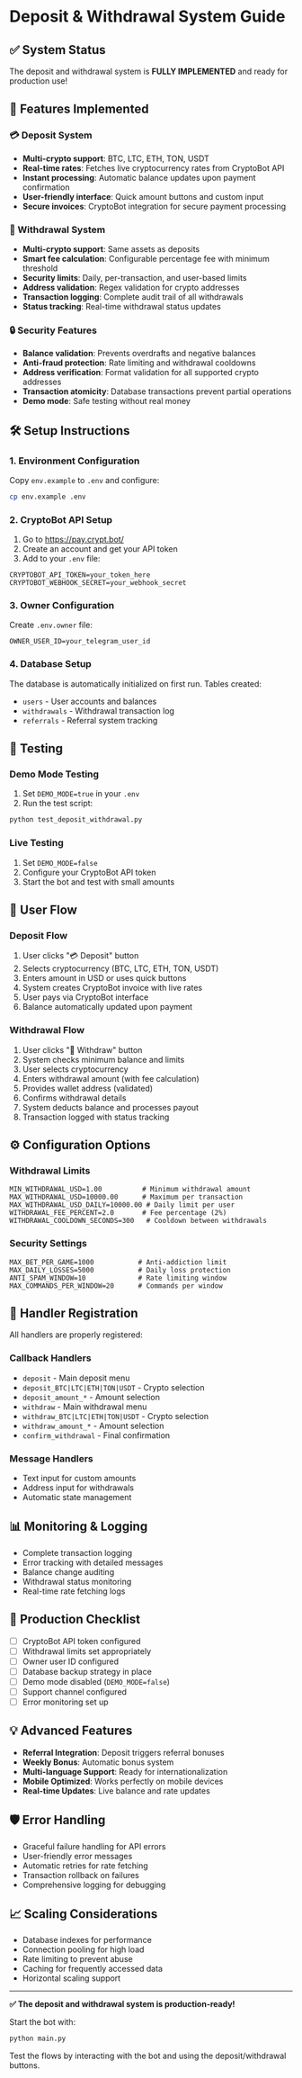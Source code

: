 # Deposit & Withdrawal System Guide

## ✅ System Status
The deposit and withdrawal system is **FULLY IMPLEMENTED** and ready for production use!

## 🚀 Features Implemented

### 💳 Deposit System
- **Multi-crypto support**: BTC, LTC, ETH, TON, USDT
- **Real-time rates**: Fetches live cryptocurrency rates from CryptoBot API
- **Instant processing**: Automatic balance updates upon payment confirmation
- **User-friendly interface**: Quick amount buttons and custom input
- **Secure invoices**: CryptoBot integration for secure payment processing

### 🏦 Withdrawal System  
- **Multi-crypto support**: Same assets as deposits
- **Smart fee calculation**: Configurable percentage fee with minimum threshold
- **Security limits**: Daily, per-transaction, and user-based limits
- **Address validation**: Regex validation for crypto addresses
- **Transaction logging**: Complete audit trail of all withdrawals
- **Status tracking**: Real-time withdrawal status updates

### 🔒 Security Features
- **Balance validation**: Prevents overdrafts and negative balances
- **Anti-fraud protection**: Rate limiting and withdrawal cooldowns
- **Address verification**: Format validation for all supported crypto addresses
- **Transaction atomicity**: Database transactions prevent partial operations
- **Demo mode**: Safe testing without real money

## 🛠️ Setup Instructions

### 1. Environment Configuration
Copy `env.example` to `.env` and configure:

```bash
cp env.example .env
```

### 2. CryptoBot API Setup
1. Go to https://pay.crypt.bot/
2. Create an account and get your API token
3. Add to your `.env` file:
```
CRYPTOBOT_API_TOKEN=your_token_here
CRYPTOBOT_WEBHOOK_SECRET=your_webhook_secret
```

### 3. Owner Configuration
Create `.env.owner` file:
```
OWNER_USER_ID=your_telegram_user_id
```

### 4. Database Setup
The database is automatically initialized on first run. Tables created:
- `users` - User accounts and balances
- `withdrawals` - Withdrawal transaction log
- `referrals` - Referral system tracking

## 🧪 Testing

### Demo Mode Testing
1. Set `DEMO_MODE=true` in your `.env`
2. Run the test script:
```bash
python test_deposit_withdrawal.py
```

### Live Testing
1. Set `DEMO_MODE=false`
2. Configure your CryptoBot API token
3. Start the bot and test with small amounts

## 📱 User Flow

### Deposit Flow
1. User clicks "💳 Deposit" button
2. Selects cryptocurrency (BTC, LTC, ETH, TON, USDT)
3. Enters amount in USD or uses quick buttons
4. System creates CryptoBot invoice with live rates
5. User pays via CryptoBot interface
6. Balance automatically updated upon payment

### Withdrawal Flow
1. User clicks "🏦 Withdraw" button
2. System checks minimum balance and limits
3. User selects cryptocurrency
4. Enters withdrawal amount (with fee calculation)
5. Provides wallet address (validated)
6. Confirms withdrawal details
7. System deducts balance and processes payout
8. Transaction logged with status tracking

## ⚙️ Configuration Options

### Withdrawal Limits
```env
MIN_WITHDRAWAL_USD=1.00          # Minimum withdrawal amount
MAX_WITHDRAWAL_USD=10000.00      # Maximum per transaction
MAX_WITHDRAWAL_USD_DAILY=10000.00 # Daily limit per user
WITHDRAWAL_FEE_PERCENT=2.0       # Fee percentage (2%)
WITHDRAWAL_COOLDOWN_SECONDS=300   # Cooldown between withdrawals
```

### Security Settings
```env
MAX_BET_PER_GAME=1000           # Anti-addiction limit
MAX_DAILY_LOSSES=5000           # Daily loss protection
ANTI_SPAM_WINDOW=10             # Rate limiting window
MAX_COMMANDS_PER_WINDOW=20      # Commands per window
```

## 🔧 Handler Registration
All handlers are properly registered:

### Callback Handlers
- `deposit` - Main deposit menu
- `deposit_BTC|LTC|ETH|TON|USDT` - Crypto selection
- `deposit_amount_*` - Amount selection
- `withdraw` - Main withdrawal menu  
- `withdraw_BTC|LTC|ETH|TON|USDT` - Crypto selection
- `withdraw_amount_*` - Amount selection
- `confirm_withdrawal` - Final confirmation

### Message Handlers
- Text input for custom amounts
- Address input for withdrawals
- Automatic state management

## 📊 Monitoring & Logging
- Complete transaction logging
- Error tracking with detailed messages
- Balance change auditing  
- Withdrawal status monitoring
- Real-time rate fetching logs

## 🚨 Production Checklist
- [ ] CryptoBot API token configured
- [ ] Withdrawal limits set appropriately
- [ ] Owner user ID configured
- [ ] Database backup strategy in place
- [ ] Demo mode disabled (`DEMO_MODE=false`)
- [ ] Support channel configured
- [ ] Error monitoring set up

## 💡 Advanced Features
- **Referral Integration**: Deposit triggers referral bonuses
- **Weekly Bonus**: Automatic bonus system
- **Multi-language Support**: Ready for internationalization
- **Mobile Optimized**: Works perfectly on mobile devices
- **Real-time Updates**: Live balance and rate updates

## 🛡️ Error Handling
- Graceful failure handling for API errors
- User-friendly error messages
- Automatic retries for rate fetching
- Transaction rollback on failures
- Comprehensive logging for debugging

## 📈 Scaling Considerations
- Database indexes for performance
- Connection pooling for high load
- Rate limiting to prevent abuse
- Caching for frequently accessed data
- Horizontal scaling support

---

**✅ The deposit and withdrawal system is production-ready!**

Start the bot with:
```bash
python main.py
```

Test the flows by interacting with the bot and using the deposit/withdrawal buttons.
